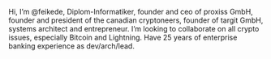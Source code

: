 Hi, I’m @feikede, Diplom-Informatiker, founder and ceo of proxiss GmbH, founder and president of the canadian cryptoneers, founder of targit GmbH, systems architect and entrepreneur. I’m looking to collaborate on all crypto issues, especially Bitcoin and Lightning. Have 25 years of enterprise banking experience as dev/arch/lead.

<!---
feikede/feikede is a ✨ special ✨ repository because its `README.md` (this file) appears on your GitHub profile.
You can click the Preview link to take a look at your changes.
--->

